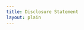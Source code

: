 ```yaml
--- 
title: Disclosure Statement
layout: plain
---
```

<script type="text/javascript" src="https://jotform.co/jsform/40077252535855"></script>